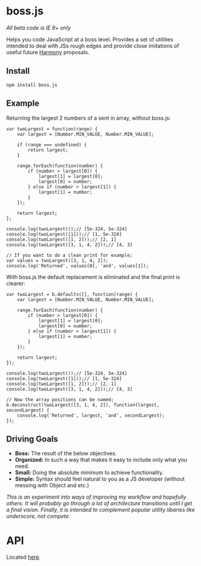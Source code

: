 boss.js
=======

*All beta code is IE 9+ only*

Helps you code JavaScript at a boss level. Provides a set of utilities intended to deal with JSs rough edges and provide close imitations of useful future [Harmony](http://wiki.ecmascript.org/doku.php?id=harmony:specification_drafts) proposals.

Install
-------
    npm install boss.js

Example
-------
Returning the largest 2 numbers of a sent in array, without boss.js:

    var twoLargest = function(range) {
        var largest = [Number.MIN_VALUE, Number.MIN_VALUE];

        if (range === undefined) {
            return largest;
        }

        range.forEach(function(number) {
            if (number > largest[0]) {
                largest[1] = largest[0];
                largest[0] = number;
            } else if (number > largest[1]) {
                largest[1] = number;
            }
        });

        return largest;
    };

    console.log(twoLargest());// [5e-324, 5e-324]
    console.log(twoLargest([1]));// [1, 5e-324]
    console.log(twoLargest([1, 2]));// [2, 1]
    console.log(twoLargest([3, 1, 4, 2]));// [4, 3]

    // If you want to do a clean print for example;
    var values = twoLargest([3, 1, 4, 2]);
    console.log('Returned', values[0], 'and', values[1]);

With boss.js the default replacement is eliminated and the final print is clearer:

    var twoLargest = b.defaults([], function(range) {
        var largest = [Number.MIN_VALUE, Number.MIN_VALUE];

        range.forEach(function(number) {
            if (number > largest[0]) {
                largest[1] = largest[0];
                largest[0] = number;
            } else if (number > largest[1]) {
                largest[1] = number;
            }
        });

        return largest;
    });

    console.log(twoLargest());// [5e-324, 5e-324]
    console.log(twoLargest([1]));// [1, 5e-324]
    console.log(twoLargest([1, 2]));// [2, 1]
    console.log(twoLargest([3, 1, 4, 2]));// [4, 3]

    // Now the array positions can be named;
    b.deconstruct(twoLargest([3, 1, 4, 2]), function(largest, secondLargest) {
        console.log('Returned', largest, 'and', secondLargest);
    });

Driving Goals
-------------

* **Boss:** The result of the below objectives.
* **Organized:** In such a way that makes it easy to include only what you need.
* **Small:** Doing the absolute minimum to achieve functionality.
* **Simple:** Syntax should feel natural to you as a JS developer (without messing with Object and etc.)

*This is an experiment into ways of improving my workflow and hopefully others. It will probably go through a lot of architecture transitions until I get a final vision. Finally, it is intended to complement popular utility libaries like underscore, not compete.*

API
===

Located [here](https://github.com/Jacob-Friesen/boss.js/blob/master/docs/boss.md).

